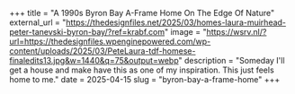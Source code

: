 +++
title = "A 1990s Byron Bay A-Frame Home On The Edge Of Nature"
external_url = "https://thedesignfiles.net/2025/03/homes-laura-muirhead-peter-tanevski-byron-bay/?ref=krabf.com"
image = "https://wsrv.nl/?url=https://thedesignfiles.wpenginepowered.com/wp-content/uploads/2025/03/PeteLaura-tdf-homese-finaledits13.jpg&w=1440&q=75&output=webp"
description = "Someday I'll get a house and make have this as one of my inspiration. This just feels home to me."
date = 2025-04-15
slug = "byron-bay-a-frame-home"
+++ 
